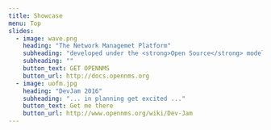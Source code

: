 ```yaml
---
title: Showcase
menu: Top
slides:
  - image: wave.png
    heading: "The Network Managemet Platform"
    subheading: "developed under the <strong>Open Source</strong> model"
    subheading: ""
    button_text: GET OPENNMS
    button_url: http://docs.opennms.org
  - image: uofm.jpg
    heading: "DevJam 2016"
    subheading: "... in planning get excited ..."
    button_text: Get me there
    button_url: http://www.opennms.org/wiki/Dev-Jam
---
```




